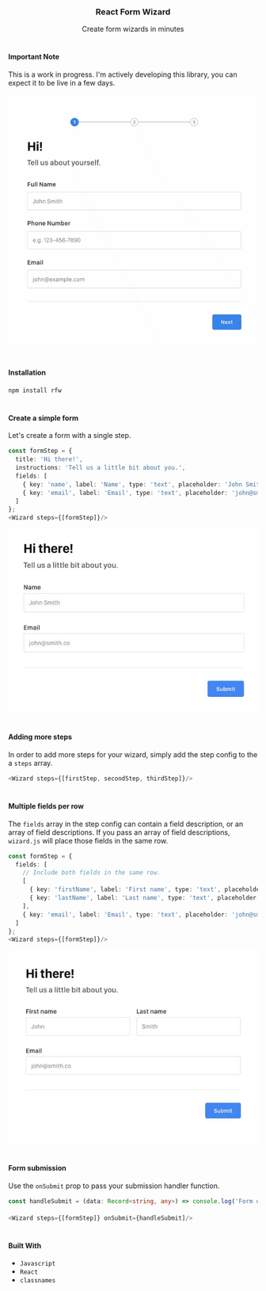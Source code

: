 <h3 align="center">React Form Wizard</h3>
<p align="center">Create form wizards in minutes</p>
<h1></h1>

#### Important Note 
This is a work in progress. I'm actively developing this library, you can expect it to be live in a few days.

<p align="center">
  <img src="https://github.com/ngonzalvez/react-form-wizard/blob/main/images/demo.gif" alt="RFW Demo"/>
</p>
<h1></h1>


#### Installation
```sh
npm install rfw
```
<h1></h1>

#### Create a simple form
Let's create a form with a single step.

```typescript
const formStep = {
  title: 'Hi there!',
  instructions: 'Tell us a little bit about you.',
  fields: [
    { key: 'name', label: 'Name', type: 'text', placeholder: 'John Smith' },
    { key: 'email', label: 'Email', type: 'text', placeholder: 'john@smith.co' },
  ]
};
<Wizard steps={[formStep]}/>
```
<p align="center">
  <img src="https://github.com/ngonzalvez/react-form-wizard/blob/main/images/simple-form.jpg" alt="Simple form"/>
</p>
<h1></h1>

#### Adding more steps
In order to add more steps for your wizard, simply add the step config to the a `steps` array.

```typescript
<Wizard steps={[firstStep, secondStep, thirdStep]}/>
```
<h1></h1>

#### Multiple fields per row
The `fields` array in the step config can contain a field description, or an array of field descriptions. If you pass an array of field descriptions, `wizard.js` will place those fields in the same row.
```typescript
const formStep = {
  fields: [
    // Include both fields in the same row.
    [
      { key: 'firstName', label: 'First name', type: 'text', placeholder: 'John' },
      { key: 'lastName', label: 'Last name', type: 'text', placeholder: 'Smith' },
    ],
    { key: 'email', label: 'Email', type: 'text', placeholder: 'john@smith.co' },
  ]
};
<Wizard steps={[formStep]}/>
```
<p align="center">
  <img src="https://github.com/ngonzalvez/react-form-wizard/blob/main/images/multiple-fields-per-row.jpg" alt="Multiple fields per row"/>
</p>
<h1></h1>

#### Form submission
Use the `onSubmit` prop to pass your submission handler function.

```typescript
const handleSubmit = (data: Record<string, any>) => console.log('Form data:', data);

<Wizard steps={[formStep]} onSubmit={handleSubmit]/>
```
<h1></h1>

#### Built With
- `Javascript`
- `React`
- `classnames`
